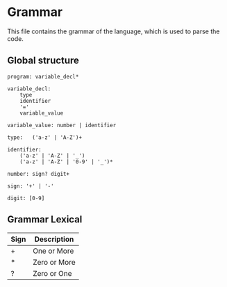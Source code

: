 # Grammar

This file contains the grammar of the language, which is used to parse the code.

## Global structure

```antlr
program: variable_decl*

variable_decl:
    type
    identifier
    '='
    variable_value

variable_value: number | identifier

type:   ('a-z' | 'A-Z')+

identifier:
    ('a-z' | 'A-Z' | '_')
    ('a-z' | 'A-Z' | '0-9' | '_')*

number: sign? digit+

sign: '+' | '-'

digit: [0-9]
```

## Grammar Lexical

| Sign  | Description   |
| ----- | ------------- |
| +     | One or More   |
| *     | Zero or More  |
| ?     | Zero or One   |


